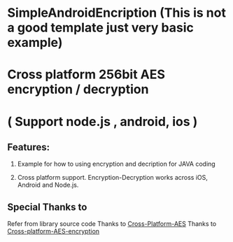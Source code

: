 # SimpleAndroidEncription (This is not a good template just very basic example)
# Cross platform 256bit AES encryption / decryption
# ( Support node.js , android, ios )
## Features:

1. Example for how to using encryption and decription for JAVA coding

1. Cross platform support. Encryption-Decryption works across iOS, Android and Node.js. 

## Special Thanks to 

Refer from library source code
Thanks to [Cross-Platform-AES](https://github.com/skavinvarnan/Cross-Platform-AES.git)
Thanks to [Cross-platform-AES-encryption](https://github.com/Pakhee/Cross-platform-AES-encryption)
